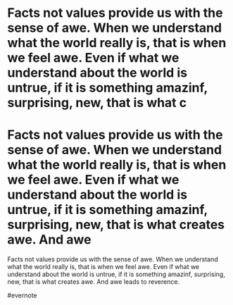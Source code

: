 # Facts not values provide us with the sense of awe. When we understand what the world really is, that is when we feel awe. Even if what we understand about the world is untrue, if it is something amazinf, surprising, new, that is what c

# Facts not values provide us with the sense of awe. When we understand what the world really is, that is when we feel awe. Even if what we understand about the world is untrue, if it is something amazinf, surprising, new, that is what creates awe. And awe

Facts not values provide us with the sense of awe. When we understand what the world really is, that is when we feel awe. Even if what we understand about the world is untrue, if it is something amazinf, surprising, new, that is what creates awe. And awe leads to reverence.

\#evernote

